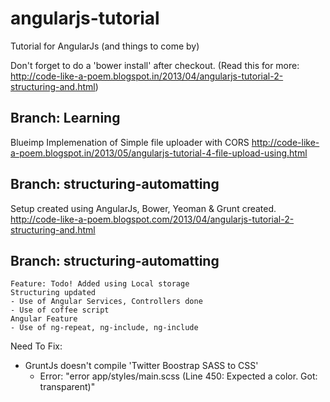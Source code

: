 angularjs-tutorial
==================

Tutorial for AngularJs (and things to come by)

Don't forget to do a 'bower install' after checkout.
(Read this for more: http://code-like-a-poem.blogspot.in/2013/04/angularjs-tutorial-2-structuring-and.html)

Branch: Learning
---------------------------------
Blueimp Implemenation of Simple file uploader with CORS
http://code-like-a-poem.blogspot.in/2013/05/angularjs-tutorial-4-file-upload-using.html

Branch: structuring-automatting
---------------------------------
Setup created using AngularJs, Bower, Yeoman & Grunt created.
http://code-like-a-poem.blogspot.com/2013/04/angularjs-tutorial-2-structuring-and.html

Branch: structuring-automatting
---------------------------------
	Feature: Todo! Added using Local storage
    Structuring updated
    - Use of Angular Services, Controllers done
    - Use of coffee script
    Angular Feature
    - Use of ng-repeat, ng-include, ng-include

Need To Fix:
- GruntJs doesn't compile 'Twitter Boostrap SASS to CSS'
	- Error: "error app/styles/main.scss (Line 450: Expected a color. Got: transparent)"
